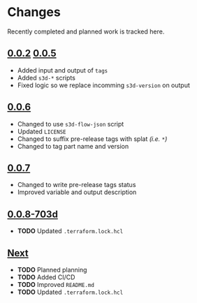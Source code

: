 # Changes
Recently completed and planned work is tracked here.

## [0.0.2](.) [0.0.5](.)
- Added input and output of `tags`
- Added `s3d-*` scripts
- Fixed logic so we replace incomming `s3d-version` on output

## [0.0.6](.)
- Changed to use `s3d-flow-json` script
- Updated `LICENSE`
- Changed to suffix pre-release tags with splat _(i.e. `*`)_
- Changed to tag part name and version

## [0.0.7](.)
- Changed to write pre-release tags status
- Improved variable and output description

## [0.0.8-703d](.)
- **TODO** Updated `.terraform.lock.hcl`

## [Next](.)
- **TODO** Planned planning
- **TODO** Added CI/CD
- **TODO** Improved `README.md`
- **TODO** Updated `.terraform.lock.hcl`
